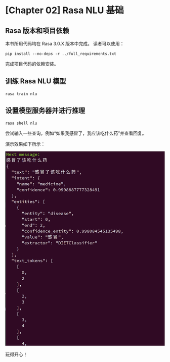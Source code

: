 # [Chapter 02] Rasa NLU 基础

## Rasa 版本和项目依赖

本书所用代码均在 Rasa 3.0.X 版本中完成。
读者可以使用：

```shell
pip install --no-deps -r ../full_requirements.txt
```

完成项目代码的依赖安装。

## 训练 Rasa NLU 模型

```shell
rasa train nlu
```

## 设置模型服务器并进行推理

```shell
rasa shell nlu
```

尝试输入一些查询，例如“如果我感冒了，我应该吃什么药”并查看回复。

演示效果如下所示：

![](media/demo.png)

玩得开心！

